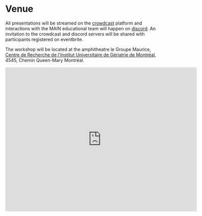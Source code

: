 # Venue

All presentations will be streamed on the [crowdcast](https://www.crowdcast.io/) platform and interactions with the MAIN educational team will happen on [discord](https://discord.com/). An invitation to the crowdcast and discord servers will be shared with participants registered on eventbrite.

The workshop will be located at the amphitheatre le Groupe Maurice, [Centre de Recherche de l'Institut Universitaire de Gériatrie de Montréal](https://criugm.qc.ca/nous-joindre/), 4545, Chemin Queen-Mary Montréal.

<iframe src="https://www.google.com/maps/embed?pb=!1m14!1m8!1m3!1d11187.585588316057!2d-73.624961!3d45.492031!3m2!1i1024!2i768!4f13.1!3m3!1m2!1s0x0%3A0x7ac2b0b31c3101d1!2sResearch%20Center%20De%20L&#39;iugm!5e0!3m2!1sen!2sca!4v1637620566995!5m2!1sen!2sca" width="600" height="450" style="border:0;" allowfullscreen="" loading="lazy"></iframe>

